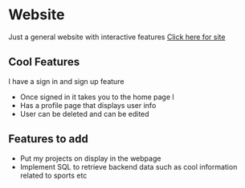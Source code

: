 # Website
Just a general website with interactive features
<a href = "http://localhost:3000/">Click here for site</a>



## Cool Features
I have a sign in and sign up feature
- Once signed in it takes you to the home page l
- Has a profile page that displays user info
- User can be deleted and can be edited

## Features to add 
- Put my projects on display in the webpage
- Implement SQL to retrieve backend data such as cool information related to sports etc
